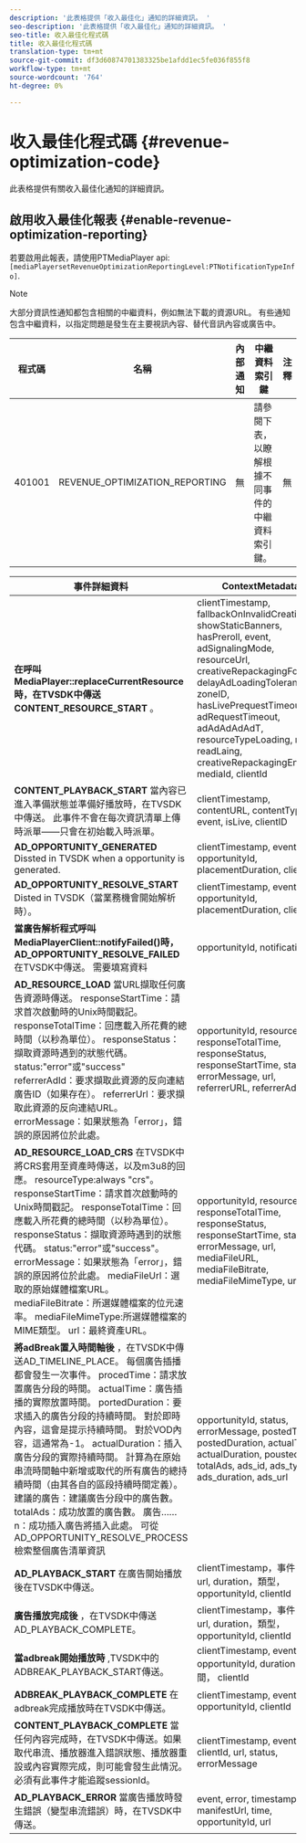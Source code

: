```yaml
---
description: '此表格提供「收入最佳化」通知的詳細資訊。 '
seo-description: '此表格提供「收入最佳化」通知的詳細資訊。 '
seo-title: 收入最佳化程式碼
title: 收入最佳化程式碼
translation-type: tm+mt
source-git-commit: df3d60874701383325be1afdd1ec5fe036f855f8
workflow-type: tm+mt
source-wordcount: '764'
ht-degree: 0%

---
```



# 收入最佳化程式碼 {#revenue-optimization-code}

此表格提供有關收入最佳化通知的詳細資訊。

## 啟用收入最佳化報表 {#enable-revenue-optimization-reporting}

若要啟用此報表，請使用PTMediaPlayer api: `[mediaPlayersetRevenueOptimizationReportingLevel:PTNotificationTypeInfo]`.

>[!NOTE]
>
>大部分資訊性通知都包含相關的中繼資料，例如無法下載的資源URL。 有些通知包含中繼資料，以指定問題是發生在主要視訊內容、替代音訊內容或廣告中。

| 程式碼 | 名稱 | 內部通知 | 中繼資料索引鍵 | 注釋 |
|---|---|---|---|---|
| 401001 | REVENUE_OPTIMIZATION_REPORTING | 無 | 請參閱下表，以瞭解根據不同事件的中繼資料索引鍵。 | 無 |

| 事件詳細資料 | ContextMetadata |
|---|---|
| **在呼叫MediaPlayer::replaceCurrentResource時，在TVSDK中傳送CONTENT_RESOURCE_START** 。 | clientTimestamp, fallbackOnInvalidCreative, showStaticBanners, hasPreroll, event, adSignalingMode, resourceUrl, creativeRepackagingFormat, delayAdLoadingTolerance, zoneID, hasLivePrequestTimeout, adRequestTimeout, adAdAdAdAdT, resourceTypeLoading, res, readLaing, creativeRepackagingEnabled, mediaId, clientId |
| **CONTENT_PLAYBACK_START** 當內容已進入準備狀態並準備好播放時，在TVSDK中傳送。 此事件不會在每次資訊清單上傳時派單——只會在初始載入時派單。 | clientTimestamp, contentURL, contentType, event, isLive, clientID |
| **AD_OPPORTUNITY_GENERATED** Dissted in TVSDK when a opportunity is generated. | clientTimestamp, event, opportunityId, placementDuration, clientId |
| **AD_OPPORTUNITY_RESOLVE_START** Disted in TVSDK（當業務機會開始解析時）。 | clientTimestamp, event, opportunityId, placementDuration, clientId |
| **當廣告解析程式呼叫MediaPlayerClient::notifyFailed()時，AD_OPPORTUNITY_RESOLVE_FAILED** 在TVSDK中傳送。 需要填寫資料 | opportunityId, notificationAD |
| **AD_RESOURCE_LOAD** 當URL擷取任何廣告資源時傳送。 responseStartTime：請求首次啟動時的Unix時間戳記。 responseTotalTime：回應載入所花費的總時間（以秒為單位）。 responseStatus：擷取資源時遇到的狀態代碼。 status:&quot;error&quot;或&quot;success&quot; referrerAdId：要求擷取此資源的反向連結廣告ID（如果存在）。 referrerUrl：要求擷取此資源的反向連結URL。 errorMessage：如果狀態為「error」，錯誤的原因將位於此處。 | opportunityId, resourceType, responseTotalTime, responseStatus, responseStartTime, status, errorMessage, url, referrerURL, referrerAdId |
| **AD_RESOURCE_LOAD_CRS** 在TVSDK中將CRS套用至資產時傳送，以及m3u8的回應。 resourceType:always &quot;crs&quot;。 responseStartTime：請求首次啟動時的Unix時間戳記。 responseTotalTime：回應載入所花費的總時間（以秒為單位）。 responseStatus：擷取資源時遇到的狀態代碼。 status:&quot;error&quot;或&quot;success&quot;。 errorMessage：如果狀態為「error」，錯誤的原因將位於此處。 mediaFileUrl：選取的原始媒體檔案URL。 mediaFileBitrate：所選媒體檔案的位元速率。 mediaFileMimeType:所選媒體檔案的MIME類型。 url：最終資產URL。 | opportunityId, resourceType, responseTotalTime, responseStatus, responseStartTime, status, errorMessage, url, mediaFileURL, mediaFileBitrate, mediaFileMimeType, url |
| **將adBreak置入時間軸後** ，在TVSDK中傳送AD_TIMELINE_PLACE。 每個廣告插播都會發生一次事件。 procedTime：請求放置廣告分段的時間。 actualTime：廣告插播的實際放置時間。 portedDuration：要求插入的廣告分段的持續時間。 對於即時內容，這會是提示持續時間。 對於VOD內容，這通常為-1。 actualDuration：插入廣告分段的實際持續時間。 計算為在原始串流時間軸中新增或取代的所有廣告的總持續時間（由其各自的區段持續時間定義）。 建議的廣告：建議廣告分段中的廣告數。 totalAds：成功放置的廣告數。 廣告……n：成功插入廣告將插入此處。 可從AD_OPPORTUNITY_RESOLVE_PROCESS檢索整個廣告清單資訊 | opportunityId, status, errorMessage, postedTime, postedDuration, actualTime, actualDuration, poustedAds, totalAds, ads_id, ads_type, ads_duration, ads_url |
| **AD_PLAYBACK_START** 在廣告開始播放後在TVSDK中傳送。 | clientTimestamp，事件， id, url, duration，類型， opportunityId, clientId |
| **廣告播放完成後** ，在TVSDK中傳送AD_PLAYBACK_COMPLETE。 | clientTimestamp，事件， id, url, duration，類型， opportunityId, clientId |
| **當adbreak開始播放時** ,TVSDK中的ADBREAK_PLAYBACK_START傳送。 | clientTimestamp, event, opportunityId, duration，時間， clientId |
| **ADBREAK_PLAYBACK_COMPLETE** 在adbreak完成播放時在TVSDK中傳送。 | clientTimestamp, event, opportunityId, clientId |
| **CONTENT_PLAYBACK_COMPLETE** 當任何內容完成時，在TVSDK中傳送。如果取代串流、播放器進入錯誤狀態、播放器重設或內容實際完成，則可能會發生此情況。 必須有此事件才能追蹤sessionId。 | clientTimestamp, event, clientId, url, status, errorMessage |
| **AD_PLAYBACK_ERROR** 當廣告播放時發生錯誤（變型串流錯誤）時，在TVSDK中傳送。 | event, error, timestamp, manifestUrl, time, opportunityId, url |
